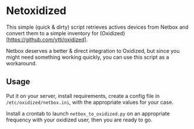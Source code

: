# Netoxidized

This simple (quick & dirty) script retrieves actives devices from Netbox and convert them to a simple inventory for (Oxidized)[https://github.com/ytti/oxidized].

Netbox deserves a better & direct integration to Oxidized, but since you might need something working quickly, you can use this script as a workaround.

## Usage 

Put it on your server, install requirements, create a config file in `/etc/oxidized/netbox.ini`, with the appropriate values for your case.

Install a crontab to launch `netbox_to_oxidized.py` on an appropriate frequency with your oxidized user, then you are ready to go.
